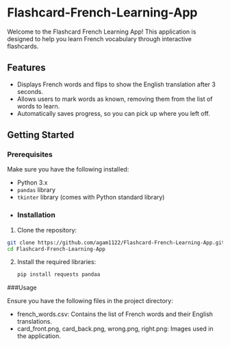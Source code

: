 # Flashcard-French-Learning-App

Welcome to the Flashcard French Learning App! This application is designed to help you learn French vocabulary through interactive flashcards.


## Features

- Displays French words and flips to show the English translation after 3 seconds.
- Allows users to mark words as known, removing them from the list of words to learn.
- Automatically saves progress, so you can pick up where you left off.


## Getting Started

### Prerequisites

Make sure you have the following installed:

- Python 3.x
- `pandas` library
- `tkinter` library (comes with Python standard library)
- ### Installation

1. Clone the repository:

```bash
git clone https://github.com/agam1122/Flashcard-French-Learning-App.git
cd Flashcard-French-Learning-App
```

2. Install the required libraries:
    ```bash
    pip install requests pandaa
    ```


###Usage

Ensure you have the following files in the project directory:

  - french_words.csv: Contains the list of French words and their English translations.
  - card_front.png, card_back.png, wrong.png, right.png: Images used in the application.


    
